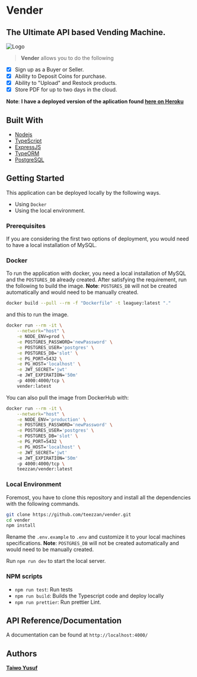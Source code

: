# Vender

## The Ultimate API based Vending Machine.
![Logo](./images/leaguey.png)

>**Vender** allows you to do the following

- [x] Sign up as a Buyer or Seller.
- [x] Ability to Deposit Coins for purchase.
- [x] Ability to "Upload" and Restock products.
- [x] Store PDF for up to two days in the cloud.

**Note**: **I have a deployed version of the aplication found [here on Heroku](https://leaguey.herokuapp.com/swagger-html)**


## Built With

- [Nodejs](https://nodejs.org/en/)
- [TypeScript](https://www.typescriptlang.org/)
- [ExpressJS](https://expressjs.com/)
- [TypeORM](https://www.mongodb.com/)
- [PostgreSQL](https://www.postgresql.org/)

## Getting Started
This application can be deployed locally by the following ways.
<!-- - Using `docker-compose` -->
- Using `Docker`
- Using the local environment.

### Prerequisites
If you are considering the first two options of deployment, you would need to have a local installation of MySQL.


### Docker
To run the application with docker, you need a local installation of MySQL and the `POSTGRES_DB` already created. After satisfying the requirement, run the following to build the image. **Note**: `POSTGRES_DB` will not be created automatically and would need to be manually created.
```bash
docker build --pull --rm -f "Dockerfile" -t leaguey:latest "."
```
and this to run the image.
```bash
docker run --rm -it \
    --network="host" \
    -e NODE_ENV=prod \
    -e POSTGRES_PASSWORD='newPassword' \
    -e POSTGRES_USER='postgres' \
    -e POSTGRES_DB='slot' \
    -e PG_PORT=5432 \
    -e PG_HOST='localhost' \
    -e JWT_SECRET='jwt'
    -e JWT_EXPIRATION='50m'
    -p 4000:4000/tcp \
    vender:latest

```
You can also pull the image from DockerHub with:
```bash
docker run --rm -it \
    --network="host" \
    -e NODE_ENV='production' \
    -e POSTGRES_PASSWORD='newPassword' \
    -e POSTGRES_USER='postgres' \
    -e POSTGRES_DB='slot' \
    -e PG_PORT=5432 \
    -e PG_HOST='localhost' \
    -e JWT_SECRET='jwt'
    -e JWT_EXPIRATION='50m'
    -p 4000:4000/tcp \
    teezzan/vender:latest
```
### Local Environment

Foremost, you have to clone this repository and install all the dependencies with the following commands.
```bash
git clone https://github.com/teezzan/vender.git
cd vender
npm install

```
Rename the `.env.example` to `.env` and customize it to your local machines specifications.
**Note**: `POSTGRES_DB` will not be created automatically and would need to be manually created.

Run `npm run dev` to start the local server.


### NPM scripts

- `npm run test`: Run tests
- `npm run build`: Builds the Typescript code and deploy locally
- `npm run prettier`: Run prettier Lint.

## API Reference/Documentation
A  documentation can be found at `http://localhost:4000/`
## Authors

**[Taiwo Yusuf](https://github.com/teezzan/)**